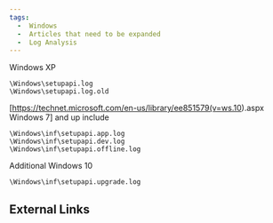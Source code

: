 ```yaml
---
tags:
  -  Windows
  -  Articles that need to be expanded
  -  Log Analysis
---
```

Windows XP

    \Windows\setupapi.log
    \Windows\setupapi.log.old

\[<https://technet.microsoft.com/en-us/library/ee851579(v=ws.10>).aspx
Windows 7\] and up include

    \Windows\inf\setupapi.app.log
    \Windows\inf\setupapi.dev.log
    \Windows\inf\setupapi.offline.log

Additional Windows 10

    \Windows\inf\setupapi.upgrade.log

## External Links

